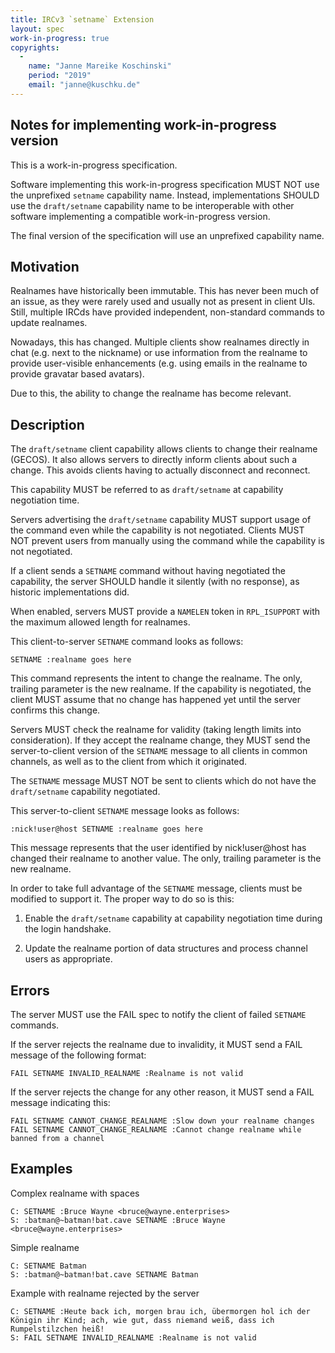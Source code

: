 ```yaml
---
title: IRCv3 `setname` Extension
layout: spec
work-in-progress: true
copyrights:
  -
    name: "Janne Mareike Koschinski"
    period: "2019"
    email: "janne@kuschku.de"
---
```


## Notes for implementing work-in-progress version

This is a work-in-progress specification.

Software implementing this work-in-progress specification MUST NOT use the
unprefixed `setname` capability name. Instead, implementations SHOULD use
the `draft/setname` capability name to be interoperable with other software
implementing a compatible work-in-progress version.

The final version of the specification will use an unprefixed capability name.

## Motivation

Realnames have historically been immutable. This has never been much of an
issue, as they were rarely used and usually not as present in client UIs.
Still, multiple IRCds have provided independent, non-standard
commands to update realnames.

Nowadays, this has changed. Multiple clients show realnames directly in chat
(e.g. next to the nickname) or use information from the realname to provide
user-visible enhancements (e.g. using emails in the realname to provide
gravatar based avatars).

Due to this, the ability to change the realname has become relevant.

## Description

The `draft/setname` client capability allows clients to change their realname
(GECOS). It also allows servers to directly inform clients about such a change.
This avoids clients having to actually disconnect and reconnect. 

This capability MUST be referred to as `draft/setname` at capability
negotiation time.

Servers advertising the `draft/setname` capability MUST support usage of the
command even while the capability is not negotiated. Clients MUST NOT prevent
users from manually using the command while the capability is not negotiated.

If a client sends a `SETNAME` command without having negotiated the capability,
the server SHOULD handle it silently (with no response), as historic
implementations did.

When enabled, servers MUST provide a `NAMELEN` token in `RPL_ISUPPORT` with the
maximum allowed length for realnames.

This client-to-server `SETNAME` command looks as follows:

    SETNAME :realname goes here

This command represents the intent to change the realname. The only, trailing
parameter is the new realname. If the capability is negotiated, the client
MUST assume that no change has happened yet until the server confirms this
change.

Servers MUST check the realname for validity (taking length limits into
consideration). If they accept the realname change, they MUST send the
server-to-client version of the `SETNAME` message to all clients in common
channels, as well as to the client from which it originated.

The `SETNAME` message MUST NOT be sent to clients which do not have the
`draft/setname` capability negotiated.

This server-to-client `SETNAME` message looks as follows:

    :nick!user@host SETNAME :realname goes here

This message represents that the user identified by nick!user@host has changed
their realname to another value. The only, trailing parameter is the new
realname.

In order to take full advantage of the `SETNAME` message, clients must be
modified to support it. The proper way to do so is this:

1) Enable the `draft/setname` capability at capability negotiation time during
   the login handshake.

2) Update the realname portion of data structures and process channel users as
   appropriate.

## Errors

The server MUST use the FAIL spec to notify the client of failed `SETNAME`
commands.

If the server rejects the realname due to invalidity, it MUST send a FAIL
message of the following format:

    FAIL SETNAME INVALID_REALNAME :Realname is not valid
    
If the server rejects the change for any other reason, it MUST send a FAIL
message indicating this:

    FAIL SETNAME CANNOT_CHANGE_REALNAME :Slow down your realname changes
    FAIL SETNAME CANNOT_CHANGE_REALNAME :Cannot change realname while banned from a channel

## Examples

Complex realname with spaces

    C: SETNAME :Bruce Wayne <bruce@wayne.enterprises>
    S: :batman@~batman!bat.cave SETNAME :Bruce Wayne <bruce@wayne.enterprises> 
    
Simple realname

    C: SETNAME Batman
    S: :batman@~batman!bat.cave SETNAME Batman
    
Example with realname rejected by the server

    C: SETNAME :Heute back ich, morgen brau ich, übermorgen hol ich der Königin ihr Kind; ach, wie gut, dass niemand weiß, dass ich Rumpelstilzchen heiß!
    S: FAIL SETNAME INVALID_REALNAME :Realname is not valid 
